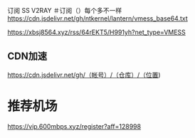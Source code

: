 订阅
SS
V2RAY
＃订阅（）每个多不一样
 https://cdn.jsdelivr.net/gh/ntkernel/lantern/vmess_base64.txt

https://xbsj8564.xyz/rss/64rEKT5/H991yh?net_type=VMESS



## CDN加速
https://cdn.jsdelivr.net/gh/（帐号）/（仓库）/（位置)


# 推荐机场
https://vip.600mbps.xyz/register?aff=128998
